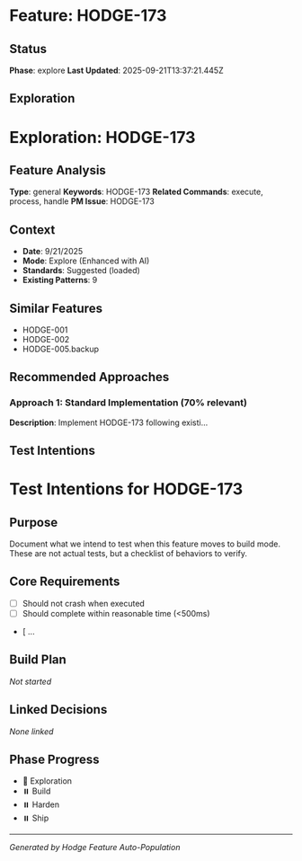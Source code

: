 # Feature: HODGE-173

## Status
**Phase**: explore
**Last Updated**: 2025-09-21T13:37:21.445Z

## Exploration
# Exploration: HODGE-173

## Feature Analysis
**Type**: general
**Keywords**: HODGE-173
**Related Commands**: execute, process, handle
**PM Issue**: HODGE-173

## Context
- **Date**: 9/21/2025
- **Mode**: Explore (Enhanced with AI)
- **Standards**: Suggested (loaded)
- **Existing Patterns**: 9


## Similar Features
- HODGE-001
- HODGE-002
- HODGE-005.backup




## Recommended Approaches


### Approach 1: Standard Implementation (70% relevant)
**Description**: Implement HODGE-173 following existi...

## Test Intentions
# Test Intentions for HODGE-173

## Purpose
Document what we intend to test when this feature moves to build mode.
These are not actual tests, but a checklist of behaviors to verify.

## Core Requirements
- [ ] Should not crash when executed
- [ ] Should complete within reasonable time (<500ms)
- [ ...

## Build Plan
_Not started_

## Linked Decisions
_None linked_




## Phase Progress
- 🔄 Exploration
- ⏸️ Build
- ⏸️ Harden
- ⏸️ Ship

---
_Generated by Hodge Feature Auto-Population_
